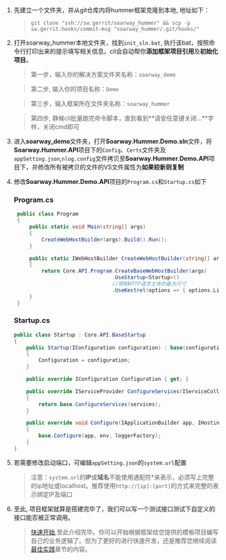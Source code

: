 1. 先建立一个文件夹，并从git仓库内将hummer框架克隆到本地, 地址如下：
   >```git clone "ssh://sw.gerrit/soarway_hummer" && scp -p sw.gerrit:hooks/commit-msg "soarway_hummer/.git/hooks/"```
2. 打开soarway_hummer本地文件夹，找到`init_sln.bat`, 执行该bat，按照命令行打印出来的提示填写相关信息。cli会自动帮你**添加框架项目引用**及**初始化项目**。
   >第一步，输入你的解决方案文件夹名称：`soarway_demo`
   
   >第二步, 输入你的项目名称：`Demo`

   >第三步，输入框架所在文件夹名称：`soarway_hummer`

   >第四步, 静候cli批量跑完命令脚本，直到看到**请安任意键关闭...**字样，关闭cmd即可
3. 进入**soarway_demo**文件夹，打开**Soarway.Hummer.Demo.sln**文件，将**Soarway.Hummer.API**项目下的`Config`、`Certs`文件夹及`appSetting.json`,`nlog.config`文件拷贝至**Soarway.Hummer.Demo.API**项目下，并修改所有被拷贝的文件的VS文件属性为**如果较新则复制**
4. 修改**Soarway.Hummer.Demo.API**项目的`Program.cs`和`Startup.cs`如下
   ### Program.cs
   ```C#
    public class Program
    {
        public static void Main(string[] args)
        {
            CreateWebHostBuilder(args).Build().Run();
        }

        public static IWebHostBuilder CreateWebHostBuilder(string[] args)
        {
            return Core.API.Program.CreateBaseWebHostBuilder(args)
                                   .UseStartup<Startup>()
								   //限制HTTP请求主体的最大尺寸
                                   .UseKestrel(options => { options.Limits.MaxRequestBodySize = AppSettings.Get<int>(ConfigKey.MaxRequestBodySize) * 1024; });
        }
    }
   ```

   ### Startup.cs
   ```C#
   public class Startup : Core.API.BaseStartup
   {
       public Startup(IConfiguration configuration) : base(configuration)
       {
           Configuration = configuration;
       }

       public override IConfiguration Configuration { get; }

       public override IServiceProvider ConfigureServices(IServiceCollection services)
       {
           return base.ConfigureServices(services);
       }

       public override void Configure(IApplicationBuilder app, IHostingEnvironment env, ILoggerFactory loggerFactory)
       {
           base.Configure(app, env, loggerFactory);
       }
   }
   ```
5. 若需要修改启动端口，可编辑`appSetting.json`的`system.url`配置
   >注意：`system.url`的**IP**或**域名**不能使用通配符\*来表示，必须写上完整的ip地址或localhost。推荐使用`http://[ip]:[port]`的方式来完整的表示绑定IP及端口
6. 至此, 项目框架就算是搭建完毕了，我们可以写一个测试接口测试下自定义的接口能否被正常调用。
   >[快速开始](SUMMARY.md),至此介绍完毕。你可以开始根据框架给您提供的模板项目编写自己的业务逻辑了。但为了更好的进行快速开发，还是推荐您继续阅读[最佳实践](\最佳实践.md)章节的内容。